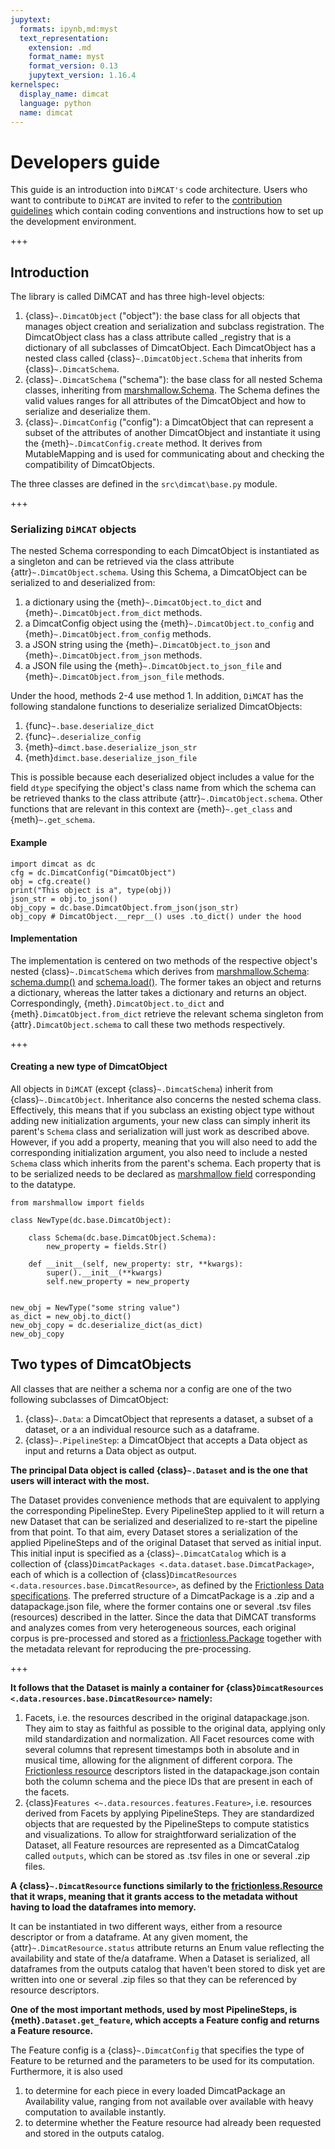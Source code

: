 ```yaml
---
jupytext:
  formats: ipynb,md:myst
  text_representation:
    extension: .md
    format_name: myst
    format_version: 0.13
    jupytext_version: 1.16.4
kernelspec:
  display_name: dimcat
  language: python
  name: dimcat
---
```


# Developers guide

This guide is an introduction into `DiMCAT's` code architecture. Users who want to contribute to `DiMCAT` are invited to refer to the [contribution guidelines](https://dimcat.readthedocs.io/en/latest/contributing.html) which contain coding conventions and instructions how to set up the development environment.

+++

## Introduction

The library is called DiMCAT and has three high-level objects:

1. {class}`~.DimcatObject` ("object"): the base class for all objects that manages object creation and serialization and subclass registration.
   The DimcatObject class has a class attribute called _registry that is a dictionary of all subclasses of DimcatObject.
   Each DimcatObject has a nested class called {class}`~.DimcatObject.Schema` that inherits from {class}`~.DimcatSchema`.
2. {class}`~.DimcatSchema` ("schema"): the base class for all nested Schema classes, inheriting from [marshmallow.Schema](https://marshmallow.readthedocs.io/en/stable/marshmallow.schema.html).
   The Schema defines the valid values ranges for all attributes of the DimcatObject and how to serialize and deserialize them.
3. {class}`~.DimcatConfig` ("config"): a DimcatObject that can represent a subset of the attributes of another DimcatObject and instantiate it using the {meth}`~.DimcatConfig.create` method.
   It derives from MutableMapping and is used for communicating about and checking the compatibility of DimcatObjects.

The three classes are defined in the `src\dimcat\base.py` module.
   

+++

### Serializing `DiMCAT` objects

The nested Schema corresponding to each DimcatObject is instantiated as a singleton and can be retrieved via the class attribute {attr}`~.DimcatObject.schema`.
Using this Schema, a DimcatObject can be serialized to and deserialized from:

1. a dictionary using the {meth}`~.DimcatObject.to_dict` and {meth}`~.DimcatObject.from_dict` methods.
2. a DimcatConfig object using the {meth}`~.DimcatObject.to_config` and {meth}`~.DimcatObject.from_config` methods.
3. a JSON string using the {meth}`~.DimcatObject.to_json` and {meth}`~.DimcatObject.from_json` methods.
4. a JSON file using the {meth}`~.DimcatObject.to_json_file` and {meth}`~.DimcatObject.from_json_file` methods.

Under the hood, methods 2-4 use method 1. In addition, `DiMCAT` has the following standalone functions to deserialize serialized DimcatObjects:

1. {func}`~.base.deserialize_dict`
2. {func}`~.deserialize_config`
3. {meth}`~dimct.base.deserialize_json_str`
4. {meth}`dimct.base.deserialize_json_file`

This is possible because each deserialized object includes a value for the field `dtype` specifying the object's class name from which the schema can be retrieved thanks to the class attribute {attr}`~.DimcatObject.schema`. Other functions that are relevant in this context are {meth}`~.get_class` and {meth}`~.get_schema`.

#### Example

```{code-cell}
import dimcat as dc
cfg = dc.DimcatConfig("DimcatObject")
obj = cfg.create()
print("This object is a", type(obj))
json_str = obj.to_json()
obj_copy = dc.base.DimcatObject.from_json(json_str)
obj_copy # DimcatObject.__repr__() uses .to_dict() under the hood
```

#### Implementation

The implementation is centered on two methods of the respective object's nested {class}`~.DimcatSchema` which derives from [marshmallow.Schema](https://marshmallow.readthedocs.io/en/stable/marshmallow.schema.html): [schema.dump()](https://marshmallow.readthedocs.io/en/stable/marshmallow.schema.html#marshmallow.schema.Schema.dump) and [schema.load()](https://marshmallow.readthedocs.io/en/stable/marshmallow.schema.html#marshmallow.schema.Schema.load). The former takes an object and returns a dictionary, whereas the latter takes a dictionary and returns an object. Correspondingly, {meth}`.DimcatObject.to_dict`  and {meth}`.DimcatObject.from_dict` retrieve the relevant schema singleton from {attr}`.DimcatObject.schema` to call these two methods respectively.
 

+++

#### Creating a new type of DimcatObject

All objects in `DiMCAT` (except {class}`~.DimcatSchema`) inherit from {class}`~.DimcatObject`. Inheritance also concerns the nested schema class. Effectively, this means that if you subclass an existing object type without adding new initialization arguments, your new class can simply inherit its parent's `Schema` class and serialization will just work as described above. However, if you add a property, meaning that you will also need to add the corresponding initialization argument, you also need to include a nested `Schema` class which inherits from the parent's schema. Each property that is to be serialized needs to be declared as [marshmallow field](https://marshmallow.readthedocs.io/en/stable/marshmallow.fields.html) corresponding to the datatype.

```{code-cell}
from marshmallow import fields

class NewType(dc.base.DimcatObject):

    class Schema(dc.base.DimcatObject.Schema):
        new_property = fields.Str()
        
    def __init__(self, new_property: str, **kwargs):
        super().__init__(**kwargs)
        self.new_property = new_property
 
        
new_obj = NewType("some string value")
as_dict = new_obj.to_dict()
new_obj_copy = dc.deserialize_dict(as_dict)
new_obj_copy
```

## Two types of DimcatObjects

All classes that are neither a schema nor a config are one of the two following subclasses of DimcatObject:

1. {class}`~.Data`: a DimcatObject that represents a dataset, a subset of a dataset, or a an individual resource such as a dataframe.
2. {class}`~.PipelineStep`: a DimcatObject that accepts a Data object as input and returns a Data object as output.

**The principal Data object is called {class}`~.Dataset` and is the one that users will interact with the most.**

The Dataset provides convenience methods that are equivalent to applying the corresponding PipelineStep.
Every PipelineStep applied to it will return a new Dataset that can be serialized and deserialized to re-start the pipeline from that point.
To that aim, every Dataset stores a serialization of the applied PipelineSteps and of the original Dataset that served as initial input.
This initial input is specified as a {class}`~.DimcatCatalog` which is a collection of {class}`DimcatPackages <.data.dataset.base.DimcatPackage>`,
each of which is a collection of {class}`DimcatResources <.data.resources.base.DimcatResource>`,
as defined by the [Frictionless Data specifications](https://frictionlessdata.io).
The preferred structure of a DimcatPackage is a .zip and a datapackage.json file, where the former contains one or several .tsv files (resources) described in the latter.
Since the data that DiMCAT transforms and analyzes comes from very heterogeneous sources, each original corpus is pre-processed and stored as a [frictionless.Package](https://framework.frictionlessdata.io/docs/framework/package.html) together with the metadata relevant for reproducing the pre-processing.

+++

**It follows that the Dataset is mainly a container for {class}`DimcatResources <.data.resources.base.DimcatResource>` namely:**

1. Facets, i.e. the resources described in the original datapackage.json. They aim to stay as faithful as possible to the original data, applying only mild standardization and normalization.
   All Facet resources come with several columns that represent timestamps both in absolute and in musical time, allowing for the alignment of different corpora.
   The [Frictionless resource](https://framework.frictionlessdata.io/docs/framework/resource.html) descriptors listed in the datapackage.json contain both the column schema and the piece IDs that are present in each of the facets.
2. {class}`Features <~.data.resources.features.Feature>`, i.e. resources derived from Facets by applying PipelineSteps. They are standardized objects that are requested by the PipelineSteps to  compute statistics and visualizations.
   To allow for straightforward serialization of the Dataset, all Feature resources are represented as a DimcatCatalog called `outputs`, which can be stored as .tsv files in one or several .zip files.

**A {class}`~.DimcatResource` functions similarly to the [frictionless.Resource](https://framework.frictionlessdata.io/docs/framework/resource.html) that it wraps, meaning that it grants access to the metadata without having to load the dataframes into memory.**

It can be instantiated in two different ways, either from a resource descriptor or from a dataframe.
At any given moment, the {attr}`~.DimcatResource.status` attribute returns an Enum value reflecting the availability and state of the/a dataframe.
When a Dataset is serialized, all dataframes from the outputs catalog that haven't been stored to disk yet are written into one or several .zip files so that they can be referenced by resource descriptors.

**One of the most important methods, used by most PipelineSteps, is {meth}`.Dataset.get_feature`, which accepts a Feature config and returns a Feature resource.**

The Feature config is a {class}`~.DimcatConfig` that specifies the type of Feature to be returned and the parameters to be used for its computation. Furthermore, it is also used

1. to determine for each piece in every loaded DimcatPackage an Availability value, ranging from not available over available with heavy computation to available instantly.
2. to determine whether the Feature resource had already been requested and stored in the outputs catalog.

```{code-cell}

```
